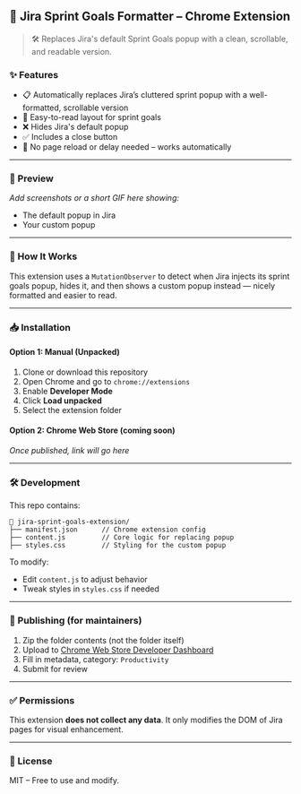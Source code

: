 ## 📌 Jira Sprint Goals Formatter – Chrome Extension

> 🛠️ Replaces Jira's default Sprint Goals popup with a clean, scrollable, and readable version.

### ✨ Features

* 📋 Automatically replaces Jira’s cluttered sprint popup with a well-formatted, scrollable version
* 👀 Easy-to-read layout for sprint goals
* ❌ Hides Jira's default popup
* ✅ Includes a close button
* 🚀 No page reload or delay needed – works automatically

---

### 📸 Preview

*Add screenshots or a short GIF here showing:*

* The default popup in Jira
* Your custom popup

---

### 🧩 How It Works

This extension uses a `MutationObserver` to detect when Jira injects its sprint goals popup, hides it, and then shows a custom popup instead — nicely formatted and easier to read.

---

### 📥 Installation

#### Option 1: Manual (Unpacked)

1. Clone or download this repository
2. Open Chrome and go to `chrome://extensions`
3. Enable **Developer Mode**
4. Click **Load unpacked**
5. Select the extension folder

#### Option 2: Chrome Web Store (coming soon)

*Once published, link will go here*

---

### 🛠️ Development

This repo contains:

```
📁 jira-sprint-goals-extension/
├── manifest.json      // Chrome extension config
├── content.js         // Core logic for replacing popup
├── styles.css         // Styling for the custom popup
```

To modify:

* Edit `content.js` to adjust behavior
* Tweak styles in `styles.css` if needed

---

### 🚀 Publishing (for maintainers)

1. Zip the folder contents (not the folder itself)
2. Upload to [Chrome Web Store Developer Dashboard](https://chrome.google.com/webstore/devconsole)
3. Fill in metadata, category: `Productivity`
4. Submit for review

---

### ✅ Permissions

This extension **does not collect any data**. It only modifies the DOM of Jira pages for visual enhancement.

---

### 📄 License

MIT – Free to use and modify.
